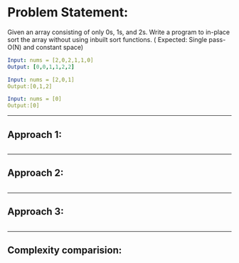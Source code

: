 # Problem Statement: 
Given an array consisting of only 0s, 1s, and 2s. Write a program to in-place sort the array without using inbuilt sort functions. ( Expected: Single pass-O(N) and constant space)

```yaml
Input: nums = [2,0,2,1,1,0]
Output: [0,0,1,1,2,2]

Input: nums = [2,0,1]
Output:[0,1,2]

Input: nums = [0]
Output:[0]
```

---

## Approach 1:
```java
```

---

## Approach 2:
```java
```

---

## Approach 3:
```java
```

---

## Complexity comparision:


